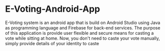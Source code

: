 # E-Voting-Android-App
E-Voting system is an android app that is build on Android Studio using Java as programming language and Firebase for back-end services. The purpose of this application is provide user flexible and secure means for casting a vote while sitting at home. Now, you don't need to caste your vote manually, simply provide details of your identity to caste
